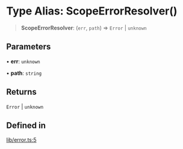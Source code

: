 # Type Alias: ScopeErrorResolver()

> **ScopeErrorResolver**: (`err`, `path`) => `Error` \| `unknown`

## Parameters

• **err**: `unknown`

• **path**: `string`

## Returns

`Error` \| `unknown`

## Defined in

[lib/error.ts:5](https://github.com/andreisergiu98/baeta/blob/e352a1ec749c5b23df693f5f8373ac0b75347349/packages/extension-auth/lib/error.ts#L5)
